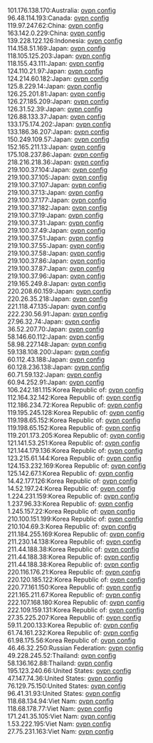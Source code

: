 101.176.138.170:Australia: [ovpn config](vpn/101_176_138_170.ovpn)  
96.48.114.193:Canada: [ovpn config](vpn/96_48_114_193.ovpn)  
119.97.247.62:China: [ovpn config](vpn/119_97_247_62.ovpn)  
163.142.0.229:China: [ovpn config](vpn/163_142_0_229.ovpn)  
139.228.122.126:Indonesia: [ovpn config](vpn/139_228_122_126.ovpn)  
114.158.51.169:Japan: [ovpn config](vpn/114_158_51_169.ovpn)  
118.105.125.203:Japan: [ovpn config](vpn/118_105_125_203.ovpn)  
118.155.43.111:Japan: [ovpn config](vpn/118_155_43_111.ovpn)  
124.110.21.97:Japan: [ovpn config](vpn/124_110_21_97.ovpn)  
124.214.60.182:Japan: [ovpn config](vpn/124_214_60_182.ovpn)  
125.8.229.14:Japan: [ovpn config](vpn/125_8_229_14.ovpn)  
126.25.201.81:Japan: [ovpn config](vpn/126_25_201_81.ovpn)  
126.27.185.209:Japan: [ovpn config](vpn/126_27_185_209.ovpn)  
126.31.52.39:Japan: [ovpn config](vpn/126_31_52_39.ovpn)  
126.88.133.37:Japan: [ovpn config](vpn/126_88_133_37.ovpn)  
133.175.174.202:Japan: [ovpn config](vpn/133_175_174_202.ovpn)  
133.186.36.207:Japan: [ovpn config](vpn/133_186_36_207.ovpn)  
150.249.109.57:Japan: [ovpn config](vpn/150_249_109_57.ovpn)  
152.165.211.13:Japan: [ovpn config](vpn/152_165_211_13.ovpn)  
175.108.237.86:Japan: [ovpn config](vpn/175_108_237_86.ovpn)  
218.216.218.36:Japan: [ovpn config](vpn/218_216_218_36.ovpn)  
219.100.37.104:Japan: [ovpn config](vpn/219_100_37_104.ovpn)  
219.100.37.105:Japan: [ovpn config](vpn/219_100_37_105.ovpn)  
219.100.37.107:Japan: [ovpn config](vpn/219_100_37_107.ovpn)  
219.100.37.13:Japan: [ovpn config](vpn/219_100_37_13.ovpn)  
219.100.37.177:Japan: [ovpn config](vpn/219_100_37_177.ovpn)  
219.100.37.182:Japan: [ovpn config](vpn/219_100_37_182.ovpn)  
219.100.37.19:Japan: [ovpn config](vpn/219_100_37_19.ovpn)  
219.100.37.31:Japan: [ovpn config](vpn/219_100_37_31.ovpn)  
219.100.37.49:Japan: [ovpn config](vpn/219_100_37_49.ovpn)  
219.100.37.51:Japan: [ovpn config](vpn/219_100_37_51.ovpn)  
219.100.37.55:Japan: [ovpn config](vpn/219_100_37_55.ovpn)  
219.100.37.58:Japan: [ovpn config](vpn/219_100_37_58.ovpn)  
219.100.37.86:Japan: [ovpn config](vpn/219_100_37_86.ovpn)  
219.100.37.87:Japan: [ovpn config](vpn/219_100_37_87.ovpn)  
219.100.37.96:Japan: [ovpn config](vpn/219_100_37_96.ovpn)  
219.165.249.8:Japan: [ovpn config](vpn/219_165_249_8.ovpn)  
220.208.60.159:Japan: [ovpn config](vpn/220_208_60_159.ovpn)  
220.26.35.218:Japan: [ovpn config](vpn/220_26_35_218.ovpn)  
221.118.47.135:Japan: [ovpn config](vpn/221_118_47_135.ovpn)  
222.230.56.91:Japan: [ovpn config](vpn/222_230_56_91.ovpn)  
27.96.32.74:Japan: [ovpn config](vpn/27_96_32_74.ovpn)  
36.52.207.70:Japan: [ovpn config](vpn/36_52_207_70.ovpn)  
58.146.60.112:Japan: [ovpn config](vpn/58_146_60_112.ovpn)  
58.98.227.148:Japan: [ovpn config](vpn/58_98_227_148.ovpn)  
59.138.108.200:Japan: [ovpn config](vpn/59_138_108_200.ovpn)  
60.112.43.188:Japan: [ovpn config](vpn/60_112_43_188.ovpn)  
60.128.236.138:Japan: [ovpn config](vpn/60_128_236_138.ovpn)  
60.71.59.132:Japan: [ovpn config](vpn/60_71_59_132.ovpn)  
60.94.252.91:Japan: [ovpn config](vpn/60_94_252_91.ovpn)  
106.242.181.115:Korea Republic of: [ovpn config](vpn/106_242_181_115.ovpn)  
112.164.32.142:Korea Republic of: [ovpn config](vpn/112_164_32_142.ovpn)  
112.186.234.72:Korea Republic of: [ovpn config](vpn/112_186_234_72.ovpn)  
119.195.245.128:Korea Republic of: [ovpn config](vpn/119_195_245_128.ovpn)  
119.198.65.152:Korea Republic of: [ovpn config](vpn/119_198_65_152.ovpn)  
119.198.65.152:Korea Republic of: [ovpn config](vpn/119_198_65_152.ovpn)  
119.201.173.205:Korea Republic of: [ovpn config](vpn/119_201_173_205.ovpn)  
121.141.53.251:Korea Republic of: [ovpn config](vpn/121_141_53_251.ovpn)  
121.144.179.136:Korea Republic of: [ovpn config](vpn/121_144_179_136.ovpn)  
123.215.61.144:Korea Republic of: [ovpn config](vpn/123_215_61_144.ovpn)  
124.153.232.169:Korea Republic of: [ovpn config](vpn/124_153_232_169.ovpn)  
125.142.67.1:Korea Republic of: [ovpn config](vpn/125_142_67_1.ovpn)  
14.42.177.126:Korea Republic of: [ovpn config](vpn/14_42_177_126.ovpn)  
14.52.197.24:Korea Republic of: [ovpn config](vpn/14_52_197_24.ovpn)  
1.224.231.159:Korea Republic of: [ovpn config](vpn/1_224_231_159.ovpn)  
1.237.96.33:Korea Republic of: [ovpn config](vpn/1_237_96_33.ovpn)  
1.245.157.22:Korea Republic of: [ovpn config](vpn/1_245_157_22.ovpn)  
210.100.151.199:Korea Republic of: [ovpn config](vpn/210_100_151_199.ovpn)  
210.104.69.3:Korea Republic of: [ovpn config](vpn/210_104_69_3.ovpn)  
211.184.255.169:Korea Republic of: [ovpn config](vpn/211_184_255_169.ovpn)  
211.230.14.138:Korea Republic of: [ovpn config](vpn/211_230_14_138.ovpn)  
211.44.188.38:Korea Republic of: [ovpn config](vpn/211_44_188_38.ovpn)  
211.44.188.38:Korea Republic of: [ovpn config](vpn/211_44_188_38.ovpn)  
211.44.188.38:Korea Republic of: [ovpn config](vpn/211_44_188_38.ovpn)  
220.116.176.21:Korea Republic of: [ovpn config](vpn/220_116_176_21.ovpn)  
220.120.185.122:Korea Republic of: [ovpn config](vpn/220_120_185_122.ovpn)  
220.77.161.150:Korea Republic of: [ovpn config](vpn/220_77_161_150.ovpn)  
221.165.211.67:Korea Republic of: [ovpn config](vpn/221_165_211_67.ovpn)  
222.107.168.180:Korea Republic of: [ovpn config](vpn/222_107_168_180.ovpn)  
222.109.159.131:Korea Republic of: [ovpn config](vpn/222_109_159_131.ovpn)  
27.35.225.207:Korea Republic of: [ovpn config](vpn/27_35_225_207.ovpn)  
59.11.200.133:Korea Republic of: [ovpn config](vpn/59_11_200_133.ovpn)  
61.74.161.232:Korea Republic of: [ovpn config](vpn/61_74_161_232.ovpn)  
61.98.175.56:Korea Republic of: [ovpn config](vpn/61_98_175_56.ovpn)  
46.46.32.250:Russian Federation: [ovpn config](vpn/46_46_32_250.ovpn)  
49.228.245.52:Thailand: [ovpn config](vpn/49_228_245_52.ovpn)  
58.136.162.88:Thailand: [ovpn config](vpn/58_136_162_88.ovpn)  
195.123.240.66:United States: [ovpn config](vpn/195_123_240_66.ovpn)  
47.147.74.36:United States: [ovpn config](vpn/47_147_74_36.ovpn)  
76.129.75.150:United States: [ovpn config](vpn/76_129_75_150.ovpn)  
96.41.31.93:United States: [ovpn config](vpn/96_41_31_93.ovpn)  
118.68.134.94:Viet Nam: [ovpn config](vpn/118_68_134_94.ovpn)  
118.68.178.77:Viet Nam: [ovpn config](vpn/118_68_178_77.ovpn)  
171.241.35.105:Viet Nam: [ovpn config](vpn/171_241_35_105.ovpn)  
1.53.222.195:Viet Nam: [ovpn config](vpn/1_53_222_195.ovpn)  
27.75.231.163:Viet Nam: [ovpn config](vpn/27_75_231_163.ovpn)  
